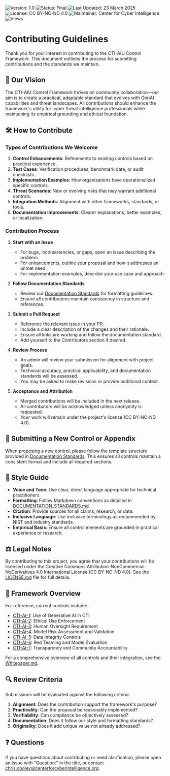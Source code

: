 ![Version: 1.0](https://img.shields.io/badge/Version-1.0-blue.svg)
![Status: Final](https://img.shields.io/badge/Status-Final-purple.svg)
![Last Updated: 23 March 2025](https://img.shields.io/badge/Last_Updated-23_March_2025-teal.svg)
![License: CC BY-NC-ND 4.0](https://img.shields.io/badge/License-CC_BY--NC--ND_4.0-lightgrey.svg)
![Maintainer: Center for Cyber Intelligence](https://img.shields.io/badge/Maintainer-Center_for_Cyber_Intelligence-darkblue.svg)
![Views](https://img.shields.io/github/watchers/centerforcyberintelligence/CTI-AIU?label=Views&style=social)

# Contributing Guidelines

Thank you for your interest in contributing to the CTI-AIU Control Framework. This document outlines the process for submitting contributions and the standards we maintain.

## 🌟 Our Vision

The CTI-AIU Control Framework thrives on community collaboration—our aim is to create a practical, adaptable standard that evolves with GenAI capabilities and threat landscapes. All contributions should enhance the framework's utility for cyber threat intelligence professionals while maintaining its empirical grounding and ethical foundation.

## 🛠️ How to Contribute

### Types of Contributions We Welcome

1. **Control Enhancements**: Refinements to existing controls based on practical experience.
2. **Test Cases**: Verification procedures, benchmark data, or audit checklists.
3. **Implementation Examples**: How organizations have operationalized specific controls.
4. **Threat Scenarios**: New or evolving risks that may warrant additional controls.
5. **Integration Methods**: Alignment with other frameworks, standards, or tools.
6. **Documentation Improvements**: Clearer explanations, better examples, or localization.

### Contribution Process

1. **Start with an Issue**
   - For bugs, inconsistencies, or gaps, open an issue describing the problem.
   - For enhancements, outline your proposal and how it addresses an unmet need.
   - For implementation examples, describe your use case and approach.

2. **Follow Documentation Standards**
   - Review our [Documentation Standards](./DOCUMENTATION_STANDARDS.md) for formatting guidelines.
   - Ensure all contributions maintain consistency in structure and references.

3. **Submit a Pull Request**
   - Reference the relevant issue in your PR.
   - Include a clear description of the changes and their rationale.
   - Ensure all links are working and follow the documentation standard.
   - Add yourself to the Contributors section if desired.

4. **Review Process**
   - An admin will review your submission for alignment with project goals.
   - Technical accuracy, practical applicability, and documentation standards will be assessed.
   - You may be asked to make revisions or provide additional context.

5. **Acceptance and Attribution**
   - Merged contributions will be included in the next release.
   - All contributors will be acknowledged unless anonymity is requested.
   - Your work will remain under the project's license (CC BY-NC-ND 4.0).

## 📄 Submitting a New Control or Appendix

When proposing a new control, please follow the template structure provided in [Documentation Standards](./DOCUMENTATION_STANDARDS.md#control-document-template). This ensures all controls maintain a consistent format and include all required sections.

## 📝 Style Guide

- **Voice and Tone**: Use clear, direct language appropriate for technical practitioners.
- **Formatting**: Follow Markdown conventions as detailed in [DOCUMENTATION_STANDARDS.md](./DOCUMENTATION_STANDARDS.md).
- **Citation**: Provide sources for all claims, research, or data.
- **Inclusive Language**: Use inclusive terminology as recommended by NIST and industry standards.
- **Empirical Basis**: Ensure all control elements are grounded in practical experience or research.

## ⚖️ Legal Notes

By contributing to this project, you agree that your contributions will be licensed under the Creative Commons Attribution-NonCommercial-NoDerivatives 4.0 International License (CC BY-NC-ND 4.0). See the [LICENSE.md](./LICENSE.md) file for full details.

## 🧩 Framework Overview

For reference, current controls include:

- [CTI-AI-1](./CTI-AI-1.md): Use of Generative AI in CTI
- [CTI-AI-2](./CTI-AI-2.md): Ethical Use Enforcement
- [CTI-AI-3](./CTI-AI-3.md): Human Oversight Requirement
- [CTI-AI-4](./CTI-AI-4.md): Model Risk Assessment and Validation
- [CTI-AI-5](./CTI-AI-5.md): Data Integrity Controls
- [CTI-AI-6](./CTI-AI-6.md): Red Teaming and Model Evaluation
- [CTI-AI-7](./CTI-AI-7.md): Transparency and Community Accountability

For a comprehensive overview of all controls and their integration, see the [Whitepaper.md](./Whitepaper.md).

## 🔍 Review Criteria

Submissions will be evaluated against the following criteria:

1. **Alignment**: Does the contribution support the framework's purpose?
2. **Practicality**: Can the proposal be reasonably implemented?
3. **Verifiability**: Can compliance be objectively assessed?
4. **Documentation**: Does it follow our style and formatting standards?
5. **Originality**: Does it add unique value not already addressed?

## ❓ Questions

If you have questions about contributing or need clarification, please open an issue with "Question:" in the title, or contact chris.cooley@centerforcyberintelligence.org.